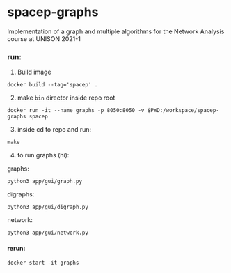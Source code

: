 # spacep-graphs

Implementation of a graph and multiple algorithms for the Network Analysis course at UNISON 2021-1


### run:

1. Build image

```
docker build --tag='spacep' .
```

2. make `bin` director inside repo root

```
docker run -it --name graphs -p 8050:8050 -v $PWD:/workspace/spacep-graphs spacep
```
3. inside cd to repo and run:

```
make
```

4. to run graphs (hi):

graphs:

```
python3 app/gui/graph.py
```


digraphs:

```
python3 app/gui/digraph.py
```

network:

```
python3 app/gui/network.py
```

#### rerun:

```
docker start -it graphs
```
